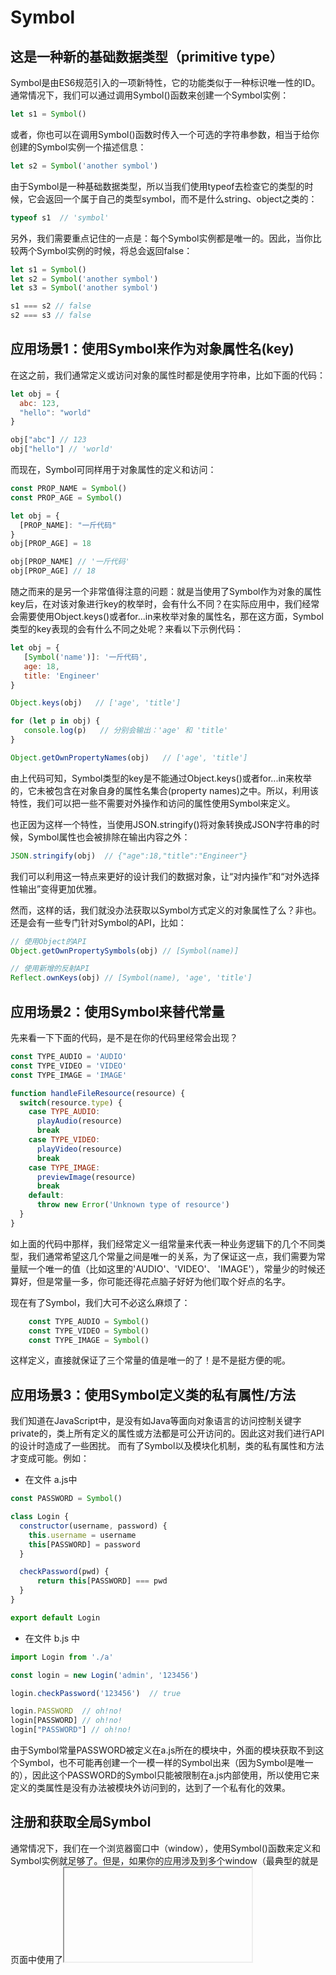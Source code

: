 # Symbol

## 这是一种新的基础数据类型（primitive type）
Symbol是由ES6规范引入的一项新特性，它的功能类似于一种标识唯一性的ID。通常情况下，我们可以通过调用Symbol()函数来创建一个Symbol实例：
```js
let s1 = Symbol()
```
或者，你也可以在调用Symbol()函数时传入一个可选的字符串参数，相当于给你创建的Symbol实例一个描述信息：
```js
let s2 = Symbol('another symbol')
```
由于Symbol是一种基础数据类型，所以当我们使用typeof去检查它的类型的时候，它会返回一个属于自己的类型symbol，而不是什么string、object之类的：
```js
typeof s1  // 'symbol'
```
另外，我们需要重点记住的一点是：每个Symbol实例都是唯一的。因此，当你比较两个Symbol实例的时候，将总会返回false：
```js
let s1 = Symbol()
let s2 = Symbol('another symbol')
let s3 = Symbol('another symbol')

s1 === s2 // false
s2 === s3 // false
```

## 应用场景1：使用Symbol来作为对象属性名(key)
在这之前，我们通常定义或访问对象的属性时都是使用字符串，比如下面的代码：
```js
let obj = {
  abc: 123,
  "hello": "world"
}

obj["abc"] // 123
obj["hello"] // 'world'
```
而现在，Symbol可同样用于对象属性的定义和访问：
```js
const PROP_NAME = Symbol()
const PROP_AGE = Symbol()

let obj = {
  [PROP_NAME]: "一斤代码"
}
obj[PROP_AGE] = 18

obj[PROP_NAME] // '一斤代码'
obj[PROP_AGE] // 18
```
随之而来的是另一个非常值得注意的问题：就是当使用了Symbol作为对象的属性key后，在对该对象进行key的枚举时，会有什么不同？在实际应用中，我们经常会需要使用Object.keys()或者for...in来枚举对象的属性名，那在这方面，Symbol类型的key表现的会有什么不同之处呢？来看以下示例代码：
```js
let obj = {
   [Symbol('name')]: '一斤代码',
   age: 18,
   title: 'Engineer'
}

Object.keys(obj)   // ['age', 'title']

for (let p in obj) {
   console.log(p)   // 分别会输出：'age' 和 'title'
}

Object.getOwnPropertyNames(obj)   // ['age', 'title']
```
由上代码可知，Symbol类型的key是不能通过Object.keys()或者for...in来枚举的，它未被包含在对象自身的属性名集合(property names)之中。所以，利用该特性，我们可以把一些不需要对外操作和访问的属性使用Symbol来定义。

也正因为这样一个特性，当使用JSON.stringify()将对象转换成JSON字符串的时候，Symbol属性也会被排除在输出内容之外：
```js
JSON.stringify(obj)  // {"age":18,"title":"Engineer"}
```
我们可以利用这一特点来更好的设计我们的数据对象，让“对内操作”和“对外选择性输出”变得更加优雅。

然而，这样的话，我们就没办法获取以Symbol方式定义的对象属性了么？非也。还是会有一些专门针对Symbol的API，比如：
```js
// 使用Object的API
Object.getOwnPropertySymbols(obj) // [Symbol(name)]

// 使用新增的反射API
Reflect.ownKeys(obj) // [Symbol(name), 'age', 'title']
```

## 应用场景2：使用Symbol来替代常量
先来看一下下面的代码，是不是在你的代码里经常会出现？
```js
const TYPE_AUDIO = 'AUDIO'
const TYPE_VIDEO = 'VIDEO'
const TYPE_IMAGE = 'IMAGE'

function handleFileResource(resource) {
  switch(resource.type) {
    case TYPE_AUDIO:
      playAudio(resource)
      break
    case TYPE_VIDEO:
      playVideo(resource)
      break
    case TYPE_IMAGE:
      previewImage(resource)
      break
    default:
      throw new Error('Unknown type of resource')
  }
}
```
如上面的代码中那样，我们经常定义一组常量来代表一种业务逻辑下的几个不同类型，我们通常希望这几个常量之间是唯一的关系，为了保证这一点，我们需要为常量赋一个唯一的值（比如这里的'AUDIO'、'VIDEO'、 'IMAGE'），常量少的时候还算好，但是常量一多，你可能还得花点脑子好好为他们取个好点的名字。

现在有了Symbol，我们大可不必这么麻烦了：
```js
    const TYPE_AUDIO = Symbol()
    const TYPE_VIDEO = Symbol()
    const TYPE_IMAGE = Symbol()
```
这样定义，直接就保证了三个常量的值是唯一的了！是不是挺方便的呢。

## 应用场景3：使用Symbol定义类的私有属性/方法
我们知道在JavaScript中，是没有如Java等面向对象语言的访问控制关键字private的，类上所有定义的属性或方法都是可公开访问的。因此这对我们进行API的设计时造成了一些困扰。
而有了Symbol以及模块化机制，类的私有属性和方法才变成可能。例如：
- 在文件 a.js中
```js
const PASSWORD = Symbol()

class Login {
  constructor(username, password) {
    this.username = username
    this[PASSWORD] = password
  }

  checkPassword(pwd) {
      return this[PASSWORD] === pwd
  }
}

export default Login
```
- 在文件 b.js 中
```js
import Login from './a'

const login = new Login('admin', '123456')

login.checkPassword('123456')  // true

login.PASSWORD  // oh!no!
login[PASSWORD] // oh!no!
login["PASSWORD"] // oh!no!
```
由于Symbol常量PASSWORD被定义在a.js所在的模块中，外面的模块获取不到这个Symbol，也不可能再创建一个一模一样的Symbol出来（因为Symbol是唯一的），因此这个PASSWORD的Symbol只能被限制在a.js内部使用，所以使用它来定义的类属性是没有办法被模块外访问到的，达到了一个私有化的效果。

## 注册和获取全局Symbol
通常情况下，我们在一个浏览器窗口中（window），使用Symbol()函数来定义和Symbol实例就足够了。但是，如果你的应用涉及到多个window（最典型的就是页面中使用了<iframe>），并需要这些window中使用的某些Symbol是同一个，那就不能使用Symbol()函数了，因为用它在不同window中创建的Symbol实例总是唯一的，而我们需要的是在所有这些window环境下保持一个共享的Symbol。这种情况下，我们就需要使用另一个API来创建或获取Symbol，那就是Symbol.for()，它可以注册或获取一个window间全局的Symbol实例：
```js
let gs1 = Symbol.for('global_symbol_1')  //注册一个全局Symbol
let gs2 = Symbol.for('global_symbol_1')  //获取全局Symbol

gs1 === gs2  // true
```
这样一个Symbol不光在单个window中是唯一的，在多个相关window间也是唯一的了。
